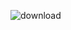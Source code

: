 
![download](https://user-images.githubusercontent.com/113508526/191514323-f0e09913-cb0d-4536-b19f-7783c699d92e.png)

